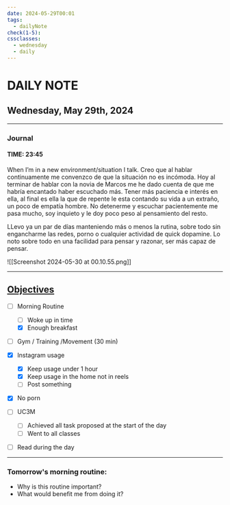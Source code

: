 ```yaml
---
date: 2024-05-29T00:01
tags:
  - dailyNote
check(1-5): 
cssclasses:
  - wednesday
  - daily
---
```


# DAILY NOTE
## Wednesday, May 29th, 2024

***
### Journal
#### TIME: 23:45

When I’m in a new environment/situation I talk. Creo que al hablar continuamente me convenzco de que la situación no es incómoda. 
Hoy al terminar de hablar con la novia de Marcos me he dado cuenta de que me habría encantado haber escuchado más. Tener más paciencia e interés en ella, al final es ella la que de repente le esta contando su vida a un extraño, un poco de empatía hombre. 
No detenerme y escuchar pacientemente me pasa mucho, soy inquieto y le doy poco peso al pensamiento del resto.

LLevo ya un par de días manteniendo más o menos la rutina, sobre todo sin engancharme las redes, porno o cualquier actividad de quick dopamine.
Lo noto sobre todo en una facilidad para pensar y razonar, ser más capaz de pensar. 

![[Screenshot 2024-05-30 at 00.10.55.png]]



***

## [Objectives](Objectives%20from%20March%2023%20to%20September%2023%20)

- [ ] Morning Routine
	- [ ] Woke up in time
	- [x] Enough breakfast
- [ ] Gym / Training /Movement (30 min)

- [x]  Instagram usage
	- [x] Keep usage under 1 hour
	- [x] Keep usage in the home not in reels
	- [ ] Post something

- [x] No porn 

- [ ] UC3M
	- [ ] Achieved all task proposed at the start of the day
	- [ ] Went to all classes

- [ ] Read during the day


---
### Tomorrow's morning routine: 
+ Why is this routine important? 
+ What would benefit me from doing it?